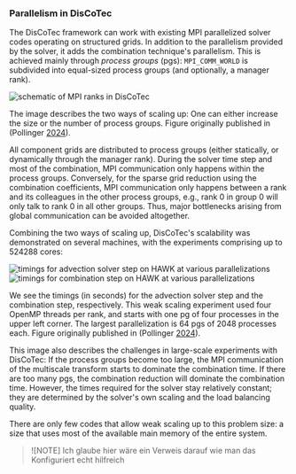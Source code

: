 ### Parallelism in DisCoTec

The DisCoTec framework can work with existing MPI parallelized solver codes
operating on structured grids.
In addition to the parallelism provided by the solver, it adds the combination
technique's parallelism.
This is achieved mainly through *process groups* (pgs):
`MPI_COMM_WORLD` is subdivided into equal-sized process groups
(and optionally, a manager rank).

![schematic of MPI ranks in DisCoTec](../gfx/discotec-ranks.svg)

The image describes the two ways of scaling up:
One can either increase the size or the number of process groups.
Figure originally published in (Pollinger [2024](https://elib.uni-stuttgart.de/handle/11682/14229)).

All component grids are distributed to process groups (either statically, or
dynamically through the manager rank).
During the solver time step and most of the combination, MPI communication only
happens within the process groups.
Conversely, for the sparse grid reduction using the combination coefficients,
MPI communication only happens between a rank and its colleagues in the other
process groups, e.g., rank 0 in group 0 will only talk to rank 0 in all other groups.
Thus, major bottlenecks arising from global communication can be avoided altogether.

Combining the two ways of scaling up, DisCoTec's scalability was demonstrated on
several machines, with the experiments comprising up to 524288 cores:

![timings for advection solver step on HAWK at various
parallelizations](../gfx/times-solver-on-hawk.svg)![timings for combination step on
HAWK at various parallelizations](../gfx/times-combination-on-hawk.svg)

We see the timings (in seconds) for the advection solver step and the
combination step, respectively.
This weak scaling experiment used four OpenMP threads per rank, and starts with
one pg of four processes in the upper left corner.
The largest parallelization is 64 pgs of 2048 processes each.
Figure originally published in (Pollinger [2024](https://elib.uni-stuttgart.de/handle/11682/14229)).

This image also describes the challenges in large-scale experiments with DisCoTec:
If the process groups become too large, the MPI communication of the multiscale
transform starts to dominate the combination time.
If there are too many pgs, the combination reduction will dominate the
combination time.
However, the times required for the solver stay relatively constant;
they are determined by the solver's own scaling and the load balancing quality.

There are only few codes that allow weak scaling up to this problem size:
a size that uses most of the available main memory of the entire system.


>![NOTE]
> Ich glaube hier wäre ein Verweis darauf wie man das Konfiguriert echt hilfreich
